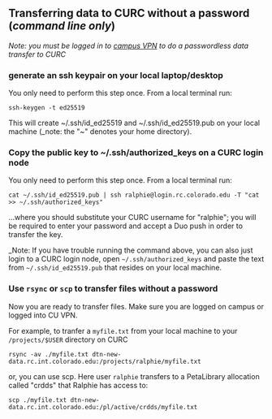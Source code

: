 ## Transferring data to CURC without a password (_command line only_)

_Note: you must be logged in to [campus VPN](https://oit.colorado.edu/services/network-internet-services/vpn) to do a passwordless data transfer to CURC_

### generate an ssh keypair on your local laptop/desktop

You only need to perform this step once. From a local terminal run:

```
ssh-keygen -t ed25519
``` 

This will create ~/.ssh/id_ed25519 and ~/.ssh/id_ed25519.pub on your local machine (_note: the "~" denotes your home directory). 

### Copy the public key to ~/.ssh/authorized_keys on a CURC login node 

You only need to perform this step once. From a local terminal run:

```
cat ~/.ssh/id_ed25519.pub | ssh ralphie@login.rc.colorado.edu -T "cat >> ~/.ssh/authorized_keys"
```
...where you should substitute your CURC username for "ralphie"; you will be required to enter your password and accept a Duo push in order to transfer the key.

_Note: If you have trouble running the command above, you can also just login to a CURC login node, open `~/.ssh/authorized_keys` and paste the text from `~/.ssh/id_ed25519.pub` that resides on your local machine.

### Use `rsync` or `scp` to transfer files without a password

Now you are ready to transfer files.  Make sure you are logged on campus or logged into CU VPN. 

For example, to tranfer a `myfile.txt` from your local machine to your `/projects/$USER` directory on CURC

```
rsync -av ./myfile.txt dtn-new-data.rc.int.colorado.edu:/projects/ralphie/myfile.txt
```

or, you can use scp.  Here user `ralphie` transfers to a PetaLibrary allocation called "crdds" that Ralphie has access to:

```
scp ./myfile.txt dtn-new-data.rc.int.colorado.edu:/pl/active/crdds/myfile.txt
```
